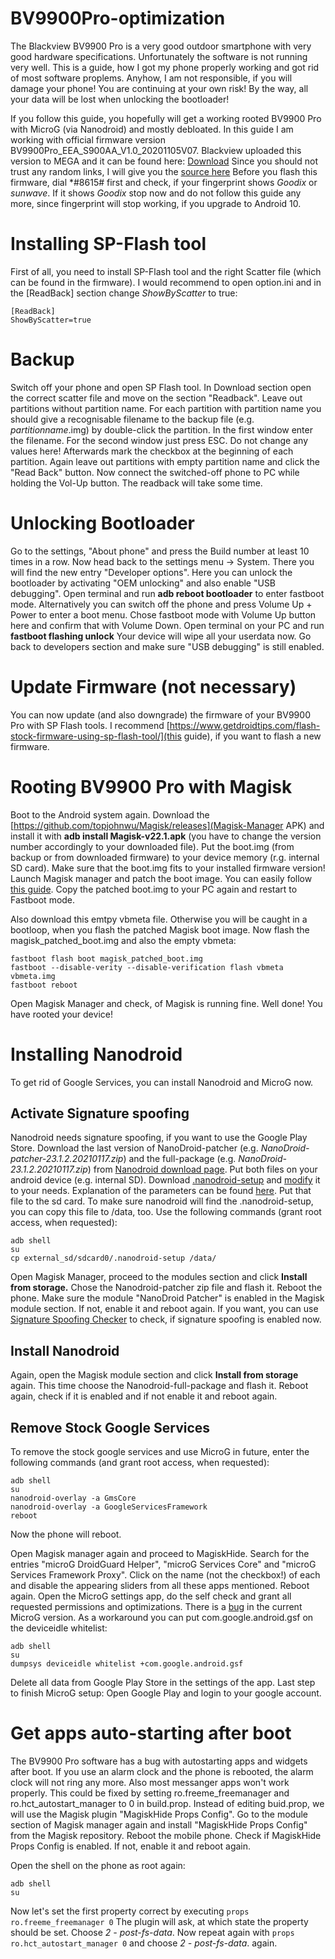 # BV9900Pro-optimization
The Blackview BV9900 Pro is a very good outdoor smartphone with very good hardware specifications.
Unfortunately the software is not running very well. This is a guide, how I got my phone properly working and got rid of most software proplems.
Anyhow, I am not responsible, if you will damage your phone! You are continuing at your own risk!
By the way, all your data will be lost when unlocking the bootloader!

If you follow this guide, you hopefully will get a working rooted BV9900 Pro with MicroG (via Nanodroid) and mostly debloated.
In this guide I am working with official firmware version BV9900Pro_EEA_S900AA_V1.0_20201105V07.
Blackview uploaded this version to MEGA and it can be found here: [Download](https://mega.nz/file/vLAnzQDb#AASpRKEQwCOhKTNXtxAPVX2nocLnCZgUdgeFxwDfzg4)
Since you should not trust any random links, I will give you the [source here](https://bbs.blackview.hk/viewtopic.php?f=300&t=538469&start=170)
Before you flash this firmware, dial \*#8615# first and check, if your fingerprint shows _Goodix_ or _sunwave_. If it shows _Goodix_ stop now and do not follow this guide any more, since fingerprint will stop working, if you upgrade to Android 10.

# Installing SP-Flash tool
First of all, you need to install SP-Flash tool and the right Scatter file (which can be found in the firmware).
I would recommend to open option.ini and in the \[ReadBack\] section change _ShowByScatter_ to true:

```
[ReadBack]
ShowByScatter=true
```

# Backup
Switch off your phone and open SP Flash tool. In Download section open the correct scatter file and move on the section "Readback".
Leave out partitions without partition name. For each partition with partition name you should give a recognisable filename to the backup file (e.g. _partitionname_.img) by double-click the partition. In the first window enter the filename. For the second window just press ESC. Do not change any values here!
Afterwards mark the checkbox at the beginning of each partition. Again leave out partitions with empty partition name and click the "Read Back" button.
Now connect the switched-off phone to PC while holding the Vol-Up button.
The readback will take some time.

# Unlocking Bootloader
Go to the settings, "About phone" and press the Build number at least 10 times in a row.
Now head back to the settings menu -> System. There you will find the new entry "Developer options".
Here you can unlock the bootloader by activating "OEM unlocking" and also enable "USB debugging".
Open terminal and run **adb reboot bootloader** to enter fastboot mode. Alternatively you can switch off the phone and press Volume Up + Power to enter a boot menu. Chose fastboot mode with Volume Up button here and confirm that with Volume Down.
Open terminal on your PC and run **fastboot flashing unlock**
Your device will wipe all your userdata now.
Go back to developers section and make sure "USB debugging" is still enabled.

# Update Firmware (not necessary)
You can now update (and also downgrade) the firmware of your BV9900 Pro with SP Flash tools.
I recommend [https://www.getdroidtips.com/flash-stock-firmware-using-sp-flash-tool/](this guide), if you want to flash a new firmware.

# Rooting BV9900 Pro with Magisk
Boot to the Android system again.
Download the [https://github.com/topjohnwu/Magisk/releases](Magisk-Manager APK) and install it with **adb install Magisk-v22.1.apk** (you have to change the version number accordingly to your downloaded file).
Put the boot.img (from backup or from downloaded firmware) to your device memory (r.g. internal SD card). Make sure that the boot.img fits to your installed firmware version!
Launch Magisk manager and patch the boot image. You can easily follow [this guide](https://www.droidwin.com/patch-stock-boot-image-flash-magisk/).
Copy the patched boot.img to your PC again and restart to Fastboot mode.

Also download this emtpy vbmeta file. Otherwise you will be caught in a bootloop, when you flash the patched Magisk boot image.
Now flash the magisk_patched_boot.img and also the empty vbmeta:
```
fastboot flash boot magisk_patched_boot.img
fastboot --disable-verity --disable-verification flash vbmeta vbmeta.img
fastboot reboot
```
Open Magisk Manager and check, of Magisk is running fine.
Well done! You have rooted your device!

# Installing Nanodroid
To get rid of Google Services, you can install Nanodroid and MicroG now.
## Activate Signature spoofing
Nanodroid needs signature spoofing, if you want to use the Google Play Store.
Download the last version of NanoDroid-patcher (e.g. _NanoDroid-patcher-23.1.2.20210117.zip_) and the full-package (e.g. _NanoDroid-23.1.2.20210117.zip_) from [Nanodroid download page](https://downloads.nanolx.org/NanoDroid/Stable/).
Put both files on your android device (e.g. internal SD).
Download [.nanodroid-setup](./resources/.nanodroid-setup) and [modify](https://gitlab.com/Nanolx/NanoDroid/-/blob/master/doc/AlterInstallation.md) it to your needs.
Explanation of the parameters can be found [here](https://gitlab.com/Nanolx/NanoDroid/-/blob/master/doc/AlterInstallation.md).
Put that file to the sd card. To make sure nanodroid will find the .nanodroid-setup, you can copy this file to /data, too. Use the following commands (grant root access, when requested):
```
adb shell
su
cp external_sd/sdcard0/.nanodroid-setup /data/
```
Open Magisk Manager, proceed to the modules section and click **Install from storage.**
Chose the Nanodroid-patcher zip file and flash it.
Reboot the phone.
Make sure the module "NanoDroid Patcher" is enabled in the Magisk module section. If not, enable it and reboot again.
If you want, you can use [Signature Spoofing Checker](https://f-droid.org/de/packages/lanchon.sigspoof.checker/) to check, if signature spoofing is enabled now.
## Install Nanodroid 
Again, open the Magisk module section and click **Install from storage** again. This time choose the Nanodroid-full-package and flash it.
Reboot again, check if it is enabled and if not enable it and reboot again.
## Remove Stock Google Services
To remove the stock google services and use MicroG in future, enter the following commands (and grant root access, when requested):
```
adb shell
su
nanodroid-overlay -a GmsCore
nanodroid-overlay -a GoogleServicesFramework
reboot
```
Now the phone will reboot.

Open Magisk manager again and proceed to MagiskHide. Search for the entries "microG DroidGuard Helper", "microG Services Core" and "microG Services Framework Proxy". Click on the name (not the checkbox!) of each and disable the appearing sliders from all these apps mentioned.
Reboot again.
Open the MicroG settings app, do the self check and grant all requested permissions and optimizations.
There is a [bug](https://github.com/microg/GmsCore/issues/1011) in the current MicroG version.
As a workaround you can put com.google.android.gsf on the deviceidle whitelist:
```
adb shell
su
dumpsys deviceidle whitelist +com.google.android.gsf
```
Delete all data from Google Play Store in the settings of the app.
Last step to finish MicroG setup: Open Google Play and login to your google account.


# Get apps auto-starting after boot
The BV9900 Pro software has a bug with autostarting apps and widgets after boot. If you use an alarm clock and the phone is rebooted, the alarm clock will not ring any more.
Also most messanger apps won't work properly. This could be fixed by setting ro.freeme_freemanager and ro.hct_autostart_manager to 0 in build.prop. Instead of editing buid.prop, we will use the Magisk plugin "MagiskHide Props Config".
Go to the module section of Magisk manager again and install "MagiskHide Props Config" from the Magisk repository.
Reboot the mobile phone.
Check if MagiskHide Props Config is enabled. If not, enable it and reboot again.

Open the shell on the phone as root again:
```
adb shell
su
```
Now let's set the first property correct by executing
``
props ro.freeme_freemanager 0
``
The plugin will ask, at which state the property should be set. Choose _2 - post-fs-data_.
Now repeat again with
``
props ro.hct_autostart_manager 0
``
and choose _2 - post-fs-data_. again.
